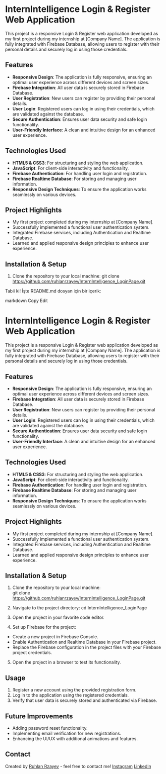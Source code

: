 # InternIntelligence Login & Register Web Application

This project is a responsive Login & Register web application developed as my first project during my internship at [Company Name]. The application is fully integrated with Firebase Database, allowing users to register with their personal details and securely log in using those credentials.

## Features

- **Responsive Design**: The application is fully responsive, ensuring an optimal user experience across different devices and screen sizes.
- **Firebase Integration**: All user data is securely stored in Firebase Database.
- **User Registration**: New users can register by providing their personal details.
- **User Login**: Registered users can log in using their credentials, which are validated against the database.
- **Secure Authentication**: Ensures user data security and safe login functionality.
- **User-Friendly Interface**: A clean and intuitive design for an enhanced user experience.

## Technologies Used

- **HTML5 & CSS3**: For structuring and styling the web application.
- **JavaScript**: For client-side interactivity and functionality.
- **Firebase Authentication**: For handling user login and registration.
- **Firebase Realtime Database**: For storing and managing user information.
- **Responsive Design Techniques**: To ensure the application works seamlessly on various devices.

## Project Highlights

- My first project completed during my internship at [Company Name].
- Successfully implemented a functional user authentication system.
- Integrated Firebase services, including Authentication and Realtime Database.
- Learned and applied responsive design principles to enhance user experience.

## Installation & Setup

1. Clone the repository to your local machine:
   git clone https://github.com/ruhlanrzayev/InternIntelligence_LoginPage.git

Tabii ki! İşte README.md dosyan için bir içerik:

markdown
Copy
Edit
# InternIntelligence Login & Register Web Application

This project is a responsive Login & Register web application developed as my first project during my internship at [Company Name]. The application is fully integrated with Firebase Database, allowing users to register with their personal details and securely log in using those credentials.

## Features

- **Responsive Design**: The application is fully responsive, ensuring an optimal user experience across different devices and screen sizes.
- **Firebase Integration**: All user data is securely stored in Firebase Database.
- **User Registration**: New users can register by providing their personal details.
- **User Login**: Registered users can log in using their credentials, which are validated against the database.
- **Secure Authentication**: Ensures user data security and safe login functionality.
- **User-Friendly Interface**: A clean and intuitive design for an enhanced user experience.

## Technologies Used

- **HTML5 & CSS3**: For structuring and styling the web application.
- **JavaScript**: For client-side interactivity and functionality.
- **Firebase Authentication**: For handling user login and registration.
- **Firebase Realtime Database**: For storing and managing user information.
- **Responsive Design Techniques**: To ensure the application works seamlessly on various devices.

## Project Highlights

- My first project completed during my internship at [Company Name].
- Successfully implemented a functional user authentication system.
- Integrated Firebase services, including Authentication and Realtime Database.
- Learned and applied responsive design principles to enhance user experience.

## Installation & Setup

1. Clone the repository to your local machine:  
   git clone https://github.com/ruhlanrzayev/InternIntelligence_LoginPage.git
   
2. Navigate to the project directory:
  cd InternIntelligence_LoginPage

3. Open the project in your favorite code editor.

4. Set up Firebase for the project:

- Create a new project in Firebase Console.
- Enable Authentication and Realtime Database in your Firebase project.
- Replace the Firebase configuration in the project files with your Firebase project credentials.

5. Open the project in a browser to test its functionality.

## Usage

1. Register a new account using the provided registration form.
2. Log in to the application using the registered credentials.
3. Verify that user data is securely stored and authenticated via Firebase.

## Future Improvements

- Adding password reset functionality.
- Implementing email verification for new registrations.
- Enhancing the UI/UX with additional animations and features.

## Contact

Created by [Ruhlan Rzayev](https://github.com/ruhlanrzayev) - feel free to contact me!
[Instagram](https://instagram.com/ruhlan33) [LinkedIn](https://linkedin.com/in/ruhlanrzayev)

